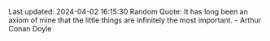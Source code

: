 Last updated: 2024-04-02 16:15:30
Random Quote: It has long been an axiom of mine that the little things are infinitely the most important. - Arthur Conan Doyle